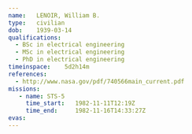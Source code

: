```yaml
---
name:	LENOIR, William B.
type:	civilian
dob:	1939-03-14
qualifications:
  - BSc in electrical engineering
  - MSc in electrical engineering
  - PhD in electrical engineering
timeinspace:	5d2h14m
references:
  - http://www.nasa.gov/pdf/740566main_current.pdf
missions:
   - name: STS-5
     time_start:   1982-11-11T12:19Z
     time_end:     1982-11-16T14:33:27Z
evas:
---
```


